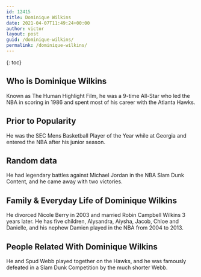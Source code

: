 ```yaml
---
id: 12415
title: Dominique Wilkins
date: 2021-04-07T11:49:24+00:00
author: victor
layout: post
guid: /dominique-wilkins/
permalink: /dominique-wilkins/
---
```



{: toc}


## Who is Dominique Wilkins



Known as The Human Highlight Film, he was a 9-time All-Star who led the NBA in scoring in 1986 and spent most of his career with the Atlanta Hawks.

                
                
                
## Prior to Popularity



He was the SEC Mens Basketball Player of the Year while at Georgia and entered the NBA after his junior season.

                
                
                
## Random data



He had legendary battles against Michael Jordan in the NBA Slam Dunk Content, and he came away with two victories.

                
                
                
## Family & Everyday Life of Dominique Wilkins



He divorced Nicole Berry in 2003 and married Robin Campbell Wilkins 3 years later. He has five children, Alysandra, Aiysha, Jacob, Chloe and Danielle, and his nephew Damien played in the NBA from 2004 to 2013.

                
                
                
## People Related With Dominique Wilkins



He and Spud Webb played together on the Hawks, and he was famously defeated in a Slam Dunk Competition by the much shorter Webb.

                
              
            
          
          
          
